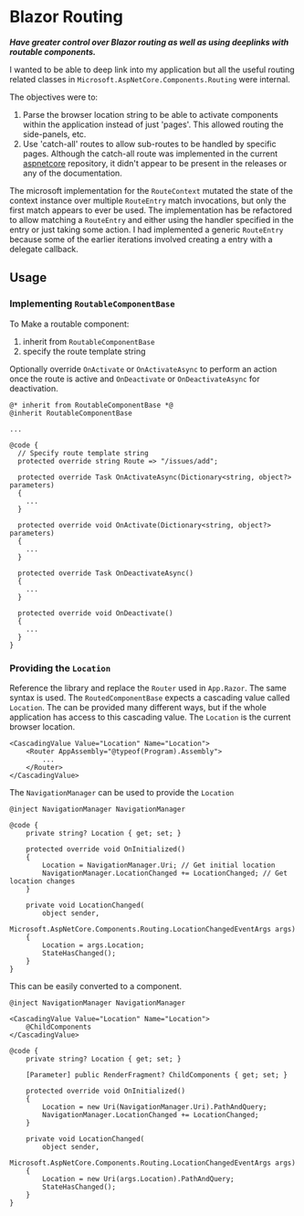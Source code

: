 # Blazor Routing
***Have greater control over Blazor routing as well as using deeplinks with routable components.***

I wanted to be able to deep link into my application but all the useful routing related classes in `Microsoft.AspNetCore.Components.Routing` were internal.

The objectives were to:
 1. Parse the browser location string to be able to activate components within the application instead of just 'pages'. This allowed routing the side-panels, etc.
 2. Use 'catch-all' routes to allow sub-routes to be handled by specific pages. Although the catch-all route was implemented in the current [aspnetcore](https://github.com/dotnet/aspnetcore) repository, it didn't appear to be present in the releases or any of the documentation.

The microsoft implementation for the `RouteContext` mutated the state of the context instance over multiple `RouteEntry` match invocations, but only the first match appears to ever be used. The implementation has be refactored to allow matching a `RouteEntry` and either using the handler specified in the entry or just taking some action. I had implemented a generic `RouteEntry` because some of the earlier iterations involved creating a entry with a delegate callback.

## Usage
### Implementing `RoutableComponentBase`

To Make a routable component:
1. inherit from `RoutableComponentBase`
2. specify the route template string

Optionally override `OnActivate` or `OnActivateAsync` to perform an action once the route is active and `OnDeactivate` or `OnDeactivateAsync` for deactivation.


```
@* inherit from RoutableComponentBase *@
@inherit RoutableComponentBase

...

@code {
  // Specify route template string
  protected override string Route => "/issues/add";

  protected override Task OnActivateAsync(Dictionary<string, object?> parameters)
  {
    ...
  }

  protected override void OnActivate(Dictionary<string, object?> parameters)
  {
    ...
  }

  protected override Task OnDeactivateAsync()
  {
    ...
  }

  protected override void OnDeactivate()
  {
    ...
  }
}
```

### Providing the `Location`

Reference the library and replace the `Router` used in `App.Razor`. The same syntax is used. The `RoutedComponentBase` expects a cascading value called `Location`. The can be provided many different ways, but if the whole application has access to this cascading value. The `Location` is the current browser location.

```
<CascadingValue Value="Location" Name="Location">
    <Router AppAssembly="@typeof(Program).Assembly">
        ...
    </Router>
</CascadingValue>
```

The `NavigationManager` can be used to provide the `Location`

```
@inject NavigationManager NavigationManager

@code {
    private string? Location { get; set; }

    protected override void OnInitialized()
    {
        Location = NavigationManager.Uri; // Get initial location
        NavigationManager.LocationChanged += LocationChanged; // Get location changes
    }

    private void LocationChanged(
        object sender,
        Microsoft.AspNetCore.Components.Routing.LocationChangedEventArgs args)
    {
        Location = args.Location;
        StateHasChanged();
    }
}
```

This can be easily converted to a component.

```
@inject NavigationManager NavigationManager

<CascadingValue Value="Location" Name="Location">
    @ChildComponents
</CascadingValue>

@code {
    private string? Location { get; set; }

    [Parameter] public RenderFragment? ChildComponents { get; set; }

    protected override void OnInitialized()
    {
        Location = new Uri(NavigationManager.Uri).PathAndQuery;
        NavigationManager.LocationChanged += LocationChanged;
    }

    private void LocationChanged(
        object sender,
        Microsoft.AspNetCore.Components.Routing.LocationChangedEventArgs args)
    {
        Location = new Uri(args.Location).PathAndQuery;
        StateHasChanged();
    }
}
```


